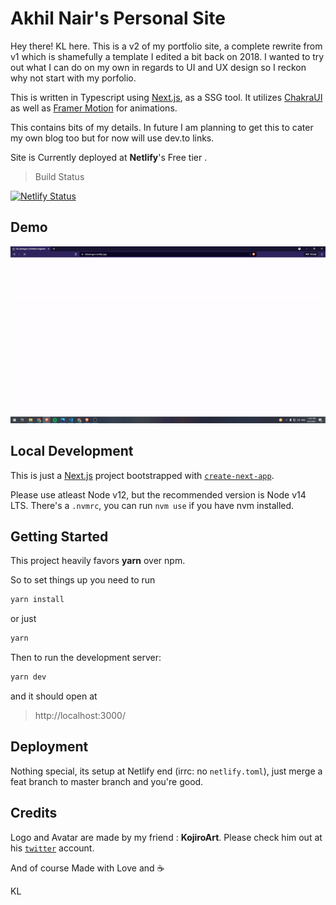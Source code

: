 # Akhil Nair's Personal Site

Hey there! KL here. This is a v2 of my portfolio site, a complete rewrite from v1 which is shamefully a template I edited a bit back on 2018. I wanted to try out what I can do on my own in regards to UI and UX design so I reckon why not start with my porfolio.

This is written in Typescript using [Next.js](https://nextjs.org/), as a SSG tool. It utilizes [ChakraUI](https://chakra-ui.com/) as well as [Framer Motion](https://www.framer.com/motion/) for animations.

This contains bits of my details. In future I am planning to get this to cater my own blog too but for now will use dev.to links.

Site is Currently deployed at <b>Netlify</b>'s Free tier .

> Build Status

[![Netlify Status](https://api.netlify.com/api/v1/badges/4a91d5f6-a717-4b60-9f92-82c11745f2e8/deploy-status)](https://app.netlify.com/sites/kllawingco/deploys)

## Demo

<img src="./public/demo.gif" alt="DEMO" />

## Local Development

This is just a [Next.js](https://nextjs.org/) project bootstrapped with [`create-next-app`](https://github.com/vercel/next.js/tree/canary/packages/create-next-app).

Please use atleast Node v12, but the recommended version is Node v14 LTS. There's a `.nvmrc`, you can run `nvm use` if you have nvm installed.

## Getting Started

This project heavily favors <b>yarn</b> over npm.

So to set things up you need to run

```bash
yarn install
```

or just

```bash
yarn
```

Then to run the development server:

```bash
yarn dev
```

and it should open at

> http://localhost:3000/

## Deployment

Nothing special, its setup at Netlify end (irrc: no `netlify.toml`), just merge a feat branch to master branch and you're good.

## Credits

Logo and Avatar are made by my friend : <b>KojiroArt</b>.
Please check him out at his [`twitter`](https://twitter.com/kojiro_ai) account.

And of course
Made with Love and :coffee:

KL
